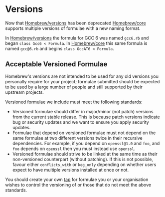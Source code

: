 # Versions
Now that [Homebrew/versions](https://github.com/homebrew/homebrew-versions) has been deprecated [Homebrew/core](https://github.com/homebrew/homebrew-core) supports multiple versions of formulae with a new naming format.

In [Homebrew/versions](https://github.com/homebrew/homebrew-versions) the formula for GCC 6 was named `gcc6.rb` and began `class Gcc6 < Formula`. In [Homebrew/core](https://github.com/homebrew/homebrew-core) this same formula is named `gcc@6.rb` and begins `class GccAT6 < Formula`.

## Acceptable Versioned Formulae
Homebrew's versions are not intended to be used for any old versions you personally require for your project; formulae submitted should be expected to be used by a large number of people and still supported by their upstream projects.

Versioned formulae we include must meet the following standards:

* Versioned formulae should differ in major/minor (not patch) versions from the current stable release. This is because patch versions indicate bug or security updates and we want to ensure you apply security updates.
* Formulae that depend on versioned formulae must not depend on the same formulae at two different versions twice in their recursive dependencies. For example, if you depend on `openssl@1.0` and `foo`, and `foo` depends on `openssl` then you must instead use `openssl`.
* Versioned formulae should strive to be linked at the same time as their non-versioned counterpart (without patching). If this is not possible, favour either `conflicts_with` or `keg_only` depending on whether users expect to have multiple versions installed at once or not.

You should create your own [tap](https://github.com/Homebrew/brew/blob/master/docs/How-to-Create-and-Maintain-a-Tap.md) for formulae you or your organisation wishes to control the versioning of or those that do not meet the above standards.
